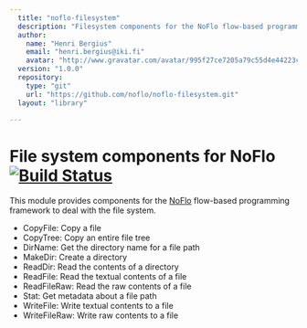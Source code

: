 ```yaml
---
  title: "noflo-filesystem"
  description: "Filesystem components for the NoFlo flow-based programming environment"
  author: 
    name: "Henri Bergius"
    email: "henri.bergius@iki.fi"
    avatar: "http://www.gravatar.com/avatar/995f27ce7205a79c55d4e44223cd6de0?s=23"
  version: "1.0.0"
  repository: 
    type: "git"
    url: "https://github.com/noflo/noflo-filesystem.git"
  layout: "library"

---
```

File system components for NoFlo [![Build Status](https://secure.travis-ci.org/noflo/noflo-filesystem.png?branch=master)](https://travis-ci.org/noflo/noflo-filesystem)
=========================

This module provides components for the [NoFlo](http://noflojs.org/) flow-based programming framework to deal with the file system.

* CopyFile: Copy a file
* CopyTree: Copy an entire file tree
* DirName: Get the directory name for a file path
* MakeDir: Create a directory
* ReadDir: Read the contents of a directory
* ReadFile: Read the textual contents of a file
* ReadFileRaw: Read the raw contents of a file
* Stat: Get metadata about a file path
* WriteFile: Write textual contents to a file
* WriteFileRaw: Write raw contents to a file
